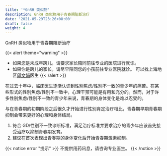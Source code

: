 ```yaml
---
title: '*GnRH 类似物'
description: GnRH 类似物用于青春期阻断治疗
date: '2021-05-29T23:26+08:00'
draft: false
weight: 4
---
```


GnRH 类似物用于青春期阻断治疗

{{< alert theme="warning" >}}
-   如果您是未成年跨儿，请要求家长陪同前往专业的医院进行就诊。
-   如果你是跨儿的家长，请尽早陪同您的小孩前往专业医院就诊。
    可以找上海地区[邱文娟](zh-cn/docs/hrt/yangtze/#邱文娟)医生
{{< /alert >}}

在过去十年中，临床医生逐渐认识到性别焦虑/性别不一致的青少年的痛苦。在某些形式的性别焦虑/性别不一致中，心理干预可能是有用和充分的。然而，对于许多性别焦虑/性别不一致的青少年来说，青春期的身体变化是难以忍受的。

与在青春期的初期阶段之后很久才开始进行性别肯定治疗相比，青春期早期青春期抑制会带来更好的心理和身体结局。

1.  符合 GD/性别不一致诊断标准，满足治疗标准并要求治疗的青少年应该首先接受治疗以抑制青春期发育。
2.  建议在首次表现出青春期的身体变化后开始青春期激素抑制。

{{< notice error "提示" >}}
不提供用药讯息，请咨询专业医生。
{{< /notice >}}
